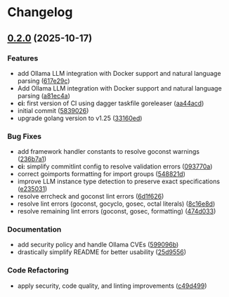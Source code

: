# Changelog

## [0.2.0](https://github.com/Smana/scia/compare/v0.1.0...v0.2.0) (2025-10-17)


### Features

* add Ollama LLM integration with Docker support and natural language parsing ([617e29c](https://github.com/Smana/scia/commit/617e29ce951345417bd56ff47ee809bac9ab6e4c))
* Add Ollama LLM integration with Docker support and natural language parsing ([a81ec4a](https://github.com/Smana/scia/commit/a81ec4a0e53d6f21e8a9cacfebbbd05e4cbeaa27))
* **ci:** first version of CI using dagger taskfile goreleaser ([aa44acd](https://github.com/Smana/scia/commit/aa44acd954f9f56c9c2f3bfb62c754f857e81703))
* initial commit ([5839026](https://github.com/Smana/scia/commit/583902656162630a774468398e7e45b0711be2a9))
* upgrade golang version to v1.25 ([33160ed](https://github.com/Smana/scia/commit/33160ed7f80791552a67abb9506a726263e77ff4))


### Bug Fixes

* add framework handler constants to resolve goconst warnings ([236b7a1](https://github.com/Smana/scia/commit/236b7a1db57881d4da82f0402c26b22bb942674a))
* **ci:** simplify commitlint config to resolve validation errors ([093770a](https://github.com/Smana/scia/commit/093770a6c570e7cecac65cff6f59715ff66d3deb))
* correct goimports formatting for import groups ([548821d](https://github.com/Smana/scia/commit/548821d4feb8427663933216b41a1c83368cd600))
* improve LLM instance type detection to preserve exact specifications ([e235031](https://github.com/Smana/scia/commit/e23503175ca678737a884fbae7b752d879437793))
* resolve errcheck and goconst lint errors ([6d1f626](https://github.com/Smana/scia/commit/6d1f62619bc51a8c61db5df8d897d2c2ca4fbeb7))
* resolve lint errors (goconst, gocyclo, gosec, octal literals) ([8c16e8d](https://github.com/Smana/scia/commit/8c16e8dd3e1584aa2904262ea4b9acffe2d8afd9))
* resolve remaining lint errors (goconst, gosec, formatting) ([474d033](https://github.com/Smana/scia/commit/474d0336af0e6c43ea11704d882f92f1c4e5e0d3))


### Documentation

* add security policy and handle Ollama CVEs ([599096b](https://github.com/Smana/scia/commit/599096b194abb29494d527b64776bbae8d6eead9))
* drastically simplify README for better usability ([25d9556](https://github.com/Smana/scia/commit/25d9556dce86572ce6afe9beaea85ee213d7fd64))


### Code Refactoring

* apply security, code quality, and linting improvements ([c49d499](https://github.com/Smana/scia/commit/c49d499da91550834821960e8cd8145e6872109a))
